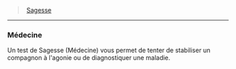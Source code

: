 ﻿---
!GenericItem
Name: Médecine
Id: abilities_wisdom_hd.md#médecine
ParentLink: abilities_wisdom_hd.md#sagesse
ParentName: Sagesse
NameLevel: 3
Attributes:
  Name: Médecine
  Markdown: >+
    ### <!--Name-->Médecine<!--/Name-->


    Un test de Sagesse (Médecine) vous permet de tenter de stabiliser un compagnon à l'agonie ou de diagnostiquer une maladie.

AttributesDictionary: >+
  Name: Médecine

  Markdown: >+

    ### <!--Name-->Médecine<!--/Name-->





    Un test de Sagesse (Médecine) vous permet de tenter de stabiliser un compagnon à l'agonie ou de diagnostiquer une maladie.



---
> [Sagesse](hd_abilities_wisdom.md)

---

### Médecine

Un test de Sagesse (Médecine) vous permet de tenter de stabiliser un compagnon à l'agonie ou de diagnostiquer une maladie.

